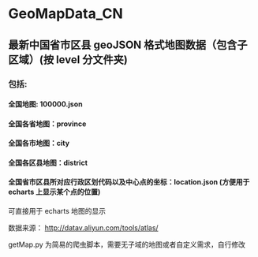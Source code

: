 # GeoMapData_CN

## 最新中国省市区县 geoJSON 格式地图数据（包含子区域）(按 level 分文件夹)<br/>

### 包括:<br/>

#### 全国地图: 100000.json<br/>

#### 全国各省地图：province<br/>

#### 全国各市地图：city<br/>

#### 全国各区县地图：district<br/>

#### 全国省市区县所对应行政区划代码以及中心点的坐标：location.json (方便用于 echarts 上显示某个点的位置)

可直接用于 echarts 地图的显示

数据来源： http://datav.aliyun.com/tools/atlas/

getMap.py 为简易的爬虫脚本，需要无子域的地图或者自定义需求，自行修改
